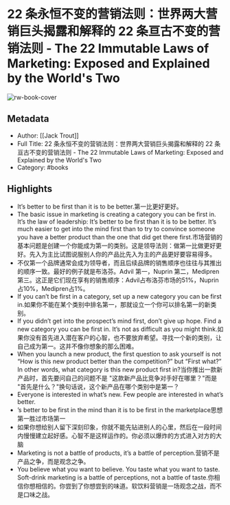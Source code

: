 # 22 条永恒不变的营销法则：世界两大营销巨头揭露和解释的 22 条亘古不变的营销法则 - The 22 Immutable Laws of Marketing: Exposed and Explained by the World's Two

![rw-book-cover](https://res.weread.qq.com/wrepub/CB_7b24Ga4H8EZd6mX6kf5nt9qd_parsecover)

## Metadata
- Author: [[Jack Trout]]
- Full Title: 22 条永恒不变的营销法则：世界两大营销巨头揭露和解释的 22 条亘古不变的营销法则 - The 22 Immutable Laws of Marketing: Exposed and Explained by the World's Two
- Category: #books

## Highlights
- It’s better to be first than it is to be better.第一比更好更好。
- The basic issue in marketing is creating a category you can be first in. It’s the law of leadership: It’s better to be first than it is to be better. It’s much easier to get into the mind first than to try to convince someone you have a better product than the one that did get there first.市场营销的基本问题是创建一个你能成为第一的类别。这是领导法则：做第一比做更好更好。先入为主比试图说服别人你的产品比先入为主的产品更好要容易得多。
- 不仅第一个品牌通常会成为领导者，而且后续品牌的销售顺序也往往与其推出的顺序一致。最好的例子就是布洛芬。Advil 第一，Nuprin 第二，Medipren 第三。这正是它们现在享有的销售顺序：Advil占布洛芬市场的51%，Nuprin占10%，Medipren占1%。
- If you can’t be first in a category, set up a new category you can be first in.如果你不能在某个类别中排名第一，那就设立一个你可以排名第一的新类别。
- If you didn’t get into the prospect’s mind first, don’t give up hope. Find a new category you can be first in. It’s not as difficult as you might think.如果你没有首先进入潜在客户的心智，也不要放弃希望。寻找一个新的类别，让自己成为第一。这并不像你想象的那么困难。
- When you launch a new product, the first question to ask yourself is not “How is this new product better than the competition?” but “First what?” In other words, what category is this new product first in?当你推出一款新产品时，首先要问自己的问题不是 "这款新产品比竞争对手好在哪里？"而是 "首先是什么？"换句话说，这个新产品在哪个类别中是第一？
- Everyone is interested in what’s new. Few people are interested in what’s better.
- ’s better to be first in the mind than it is to be first in the marketplace思想第一胜过市场第一
- 如果你想给别人留下深刻印象，你就不能先钻进别人的心里，然后在一段时间内慢慢建立起好感。心智不是这样运作的。你必须以爆炸的方式进入对方的大脑
- Marketing is not a battle of products, it’s a battle of perception.营销不是产品之争，而是观念之争。
- You believe what you want to believe. You taste what you want to taste. Soft-drink marketing is a battle of perceptions, not a battle of taste.你相信你想相信的。你尝到了你想尝到的味道。软饮料营销是一场观念之战，而不是口味之战。

